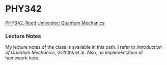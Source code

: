 # PHY342

[PHY342, Reed University: Quantum Mechanics ](https://www.reed.edu/physics/courses/P342.S10/Physics342/index.html)

### Lecture Notes

My lecture notes of the class is available in this path. I refer to *Introduction of Quantum Mechanics*, Griffiths et al. Also, no implementation of homework here.

　